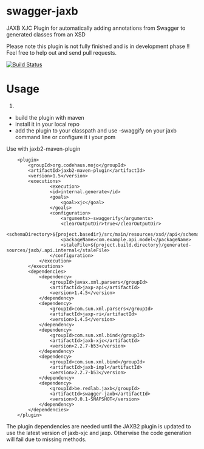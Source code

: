 swagger-jaxb
============

JAXB XJC Plugin for automatically adding annotations from Swagger to generated classes from an XSD

Please note this plugin is not fully finished and is in development phase !! Feel free to help out and send pull requests.

[![Build Status](https://redlab.ci.cloudbees.com/job/swagger-jaxb/badge/icon)](https://redlab.ci.cloudbees.com/job/swagger-jaxb/)

Usage
============
1.
* build the plugin with maven
* install it in your local repo
* add the plugin to your classpath and use -swaggify on your jaxb command line or configure it i your pom

 
Use with jaxb2-maven-plugin

```
    <plugin>
        <groupId>org.codehaus.mojo</groupId>
		<artifactId>jaxb2-maven-plugin</artifactId>
		<version>1.5</version>
	  	<executions>
	     		<execution>
				<id>internal.generate</id>
				<goals>
					<goal>xjc</goal>
				</goals>
				<configuration>
				 	<arguments>-swaggerify</arguments>
					<clearOutputDir>true</clearOutputDir>
					<schemaDirectory>${project.basedir}/src/main/resources/xsd//api</schemaDirectory>
					<packageName>com.example.api.model</packageName>
					<staleFile>${project.build.directory}/generated-sources/jaxb/.api.internal</staleFile>
				</configuration>
			</execution>
		</executions>
		<dependencies>
			<dependency>
				<groupId>javax.xml.parsers</groupId>
				<artifactId>jaxp-api</artifactId>
				<version>1.4.5</version>
			</dependency>
			<dependency>
				<groupId>com.sun.xml.parsers</groupId>
				<artifactId>jaxp-ri</artifactId>
				<version>1.4.5</version>
			</dependency>
			<dependency>
				<groupId>com.sun.xml.bind</groupId>
				<artifactId>jaxb-xjc</artifactId>
				<version>2.2.7-b53</version>
			</dependency>
			<dependency>
				<groupId>com.sun.xml.bind</groupId>
				<artifactId>jaxb-impl</artifactId>
				<version>2.2.7-b53</version>
			</dependency>
			<dependency>
				<groupId>be.redlab.jaxb</groupId>
				<artifactId>swagger-jaxb</artifactId>
				<version>0.0.1-SNAPSHOT</version>
			</dependency>
		</dependencies>
	</plugin>
```

The plugin dependencies are needed until the JAXB2 plugin is updated to use the latest version of jaxb-xjc and jaxp. Otherwise the code generation will fail due to missing methods.

